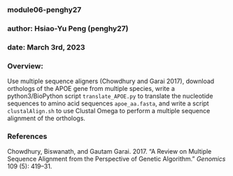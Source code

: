### module06-penghy27
### author: Hsiao-Yu Peng (penghy27)
### date: March 3rd, 2023
### Overview:
Use multiple sequence aligners (Chowdhury and Garai 2017), download orthologs of the APOE gene from multiple species, write a python3/BioPython script `translate_APOE.py` to translate the nucleotide sequences to amino acid sequences  `apoe_aa.fasta`, and write a script `clustalAlign.sh` to use Clustal Omega  to perform a multiple sequence alignment of the orthologs.
### References
Chowdhury, Biswanath, and Gautam Garai. 2017. “A Review on Multiple Sequence Alignment from the Perspective of Genetic Algorithm.” *Genomics* 109 (5): 419–31.
